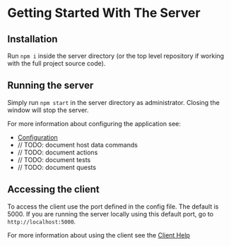 # Getting Started With The Server

## Installation

Run `npm i` inside the server directory (or the top level repository if working with the full project source code).

## Running the server

Simply run `npm start` in the server directory as administrator. Closing the window will stop the server.

For more information about configuring the application see:
- [Configuration](config.md)
- // TODO: document host data commands
- // TODO: document actions
- // TODO: document tests
- // TODO: document quests 

## Accessing the client

To access the client use the port defined in the config file. The default is 5000. If you are running the server locally using this default port, go to `http://localhost:5000`.

For more information about using the client see the [Client Help](index.md)